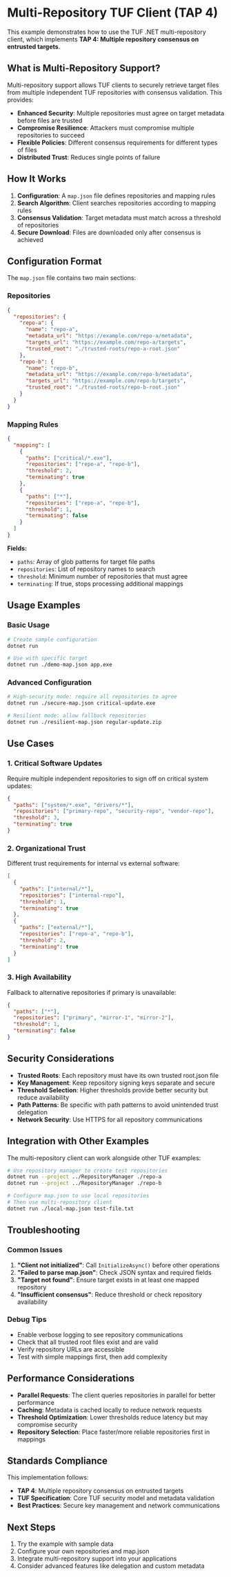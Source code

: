 # Multi-Repository TUF Client (TAP 4)

This example demonstrates how to use the TUF .NET multi-repository client, which implements **TAP 4: Multiple repository consensus on entrusted targets**.

## What is Multi-Repository Support?

Multi-repository support allows TUF clients to securely retrieve target files from multiple independent TUF repositories with consensus validation. This provides:

- **Enhanced Security**: Multiple repositories must agree on target metadata before files are trusted
- **Compromise Resilience**: Attackers must compromise multiple repositories to succeed
- **Flexible Policies**: Different consensus requirements for different types of files
- **Distributed Trust**: Reduces single points of failure

## How It Works

1. **Configuration**: A `map.json` file defines repositories and mapping rules
2. **Search Algorithm**: Client searches repositories according to mapping rules
3. **Consensus Validation**: Target metadata must match across a threshold of repositories
4. **Secure Download**: Files are downloaded only after consensus is achieved

## Configuration Format

The `map.json` file contains two main sections:

### Repositories
```json
{
  "repositories": {
    "repo-a": {
      "name": "repo-a",
      "metadata_url": "https://example.com/repo-a/metadata",
      "targets_url": "https://example.com/repo-a/targets", 
      "trusted_root": "./trusted-roots/repo-a-root.json"
    },
    "repo-b": {
      "name": "repo-b",
      "metadata_url": "https://example.com/repo-b/metadata", 
      "targets_url": "https://example.com/repo-b/targets",
      "trusted_root": "./trusted-roots/repo-b-root.json"
    }
  }
}
```

### Mapping Rules
```json
{
  "mapping": [
    {
      "paths": ["critical/*.exe"],
      "repositories": ["repo-a", "repo-b"],
      "threshold": 2,
      "terminating": true
    },
    {
      "paths": ["*"],
      "repositories": ["repo-a", "repo-b"],
      "threshold": 1,
      "terminating": false
    }
  ]
}
```

**Fields:**
- `paths`: Array of glob patterns for target file paths
- `repositories`: List of repository names to search
- `threshold`: Minimum number of repositories that must agree
- `terminating`: If true, stops processing additional mappings

## Usage Examples

### Basic Usage
```bash
# Create sample configuration
dotnet run

# Use with specific target
dotnet run ./demo-map.json app.exe
```

### Advanced Configuration
```bash
# High-security mode: require all repositories to agree
dotnet run ./secure-map.json critical-update.exe

# Resilient mode: allow fallback repositories
dotnet run ./resilient-map.json regular-update.zip
```

## Use Cases

### 1. Critical Software Updates
Require multiple independent repositories to sign off on critical system updates:
```json
{
  "paths": ["system/*.exe", "drivers/*"],
  "repositories": ["primary-repo", "security-repo", "vendor-repo"],
  "threshold": 3,
  "terminating": true
}
```

### 2. Organizational Trust
Different trust requirements for internal vs external software:
```json
[
  {
    "paths": ["internal/*"],
    "repositories": ["internal-repo"],
    "threshold": 1,
    "terminating": true
  },
  {
    "paths": ["external/*"],
    "repositories": ["repo-a", "repo-b"],
    "threshold": 2,
    "terminating": true
  }
]
```

### 3. High Availability
Fallback to alternative repositories if primary is unavailable:
```json
{
  "paths": ["*"],
  "repositories": ["primary", "mirror-1", "mirror-2"],
  "threshold": 1,
  "terminating": false
}
```

## Security Considerations

- **Trusted Roots**: Each repository must have its own trusted root.json file
- **Key Management**: Keep repository signing keys separate and secure
- **Threshold Selection**: Higher thresholds provide better security but reduce availability
- **Path Patterns**: Be specific with path patterns to avoid unintended trust delegation
- **Network Security**: Use HTTPS for all repository communications

## Integration with Other Examples

The multi-repository client can work alongside other TUF examples:

```bash
# Use repository manager to create test repositories
dotnet run --project ../RepositoryManager ./repo-a
dotnet run --project ../RepositoryManager ./repo-b

# Configure map.json to use local repositories
# Then use multi-repository client
dotnet run ./local-map.json test-file.txt
```

## Troubleshooting

### Common Issues

1. **"Client not initialized"**: Call `InitializeAsync()` before other operations
2. **"Failed to parse map.json"**: Check JSON syntax and required fields
3. **"Target not found"**: Ensure target exists in at least one mapped repository
4. **"Insufficient consensus"**: Reduce threshold or check repository availability

### Debug Tips

- Enable verbose logging to see repository communications
- Check that all trusted root files exist and are valid
- Verify repository URLs are accessible
- Test with simple mappings first, then add complexity

## Performance Considerations

- **Parallel Requests**: The client queries repositories in parallel for better performance
- **Caching**: Metadata is cached locally to reduce network requests
- **Threshold Optimization**: Lower thresholds reduce latency but may compromise security
- **Repository Selection**: Place faster/more reliable repositories first in mappings

## Standards Compliance

This implementation follows:
- **TAP 4**: Multiple repository consensus on entrusted targets
- **TUF Specification**: Core TUF security model and metadata validation
- **Best Practices**: Secure key management and network communications

## Next Steps

1. Try the example with sample data
2. Configure your own repositories and map.json
3. Integrate multi-repository support into your applications
4. Consider advanced features like delegation and custom metadata